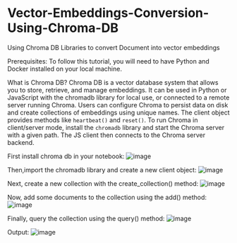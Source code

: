 # Vector-Embeddings-Conversion-Using-Chroma-DB
Using Chroma DB Libraries to convert Document into vector embeddings

Prerequisites:
To follow this tutorial, you will need to have Python and Docker installed on your local machine.


What is Chroma DB?
Chroma DB is a vector database system that allows you to store, retrieve, and manage embeddings.
It can be used in Python or JavaScript with the chromadb library for local use, or connected to a remote server running Chroma. Users can configure Chroma to persist data on disk and create collections of embeddings using unique names.
The client object provides methods like `heartbeat()` and `reset()`.
To run Chroma in client/server mode, install the `chromadb` library and start the Chroma server with a given path.
The JS client then connects to the Chroma server backend.

First install chroma db in your notebook:
![image](https://github.com/user-attachments/assets/ae6caf92-7b5b-4a85-8f98-48d22ef46e01)

Then,import the chromadb library and create a new client object:
![image](https://github.com/user-attachments/assets/ec21eedd-91ca-482a-a5ff-d6858a9e360c)

Next, create a new collection with the create_collection() method:
![image](https://github.com/user-attachments/assets/c20c307d-36ee-4572-b9e5-a426a9e2a493)

Now, add some documents to the collection using the add() method:
![image](https://github.com/user-attachments/assets/d26b2678-4af1-458e-94f6-856b1d3282a9)

Finally, query the collection using the query() method:
![image](https://github.com/user-attachments/assets/2eb74b21-2f00-4e60-8743-1fb964e46751)


Output:
![image](https://github.com/user-attachments/assets/5313b570-f9f1-455a-94d5-d64424bb5a42)






